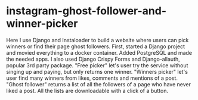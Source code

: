 # instagram-ghost-follower-and-winner-picker
Here I use Django and Instaloader to build a website where users can pick winners or find their page ghost followers.
First, started a Django project and movied everything to a docker container. Added PostgreSQL and made the needed apps.
I also used Django Crispy Forms and Django-allauth, popular 3rd party package.
"Free picker" let's user try the service without singing up and paying, but only returns one winner.
"Winners picker" let's user find many winners from likes, comments and mentions of a post.
"Ghost follower" returns a list of all the followers of a page who have never liked a post.
All the lists are downloadable with a click of a button.
